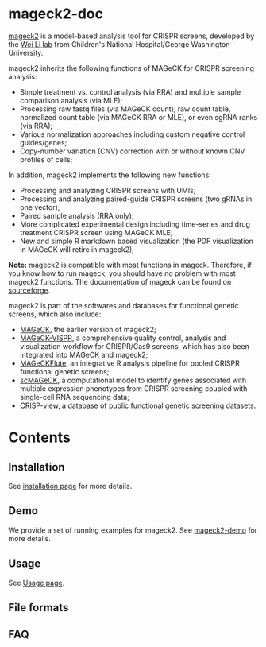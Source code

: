 # mageck2-doc

[mageck2](https://github.com/davidliwei/mageck2) is a model-based analysis tool for CRISPR screens, developed by the [Wei Li lab](https://weililab.org) from Children's National Hospital/George Washington University. 



mageck2 inherits the following functions of MAGeCK for CRISPR screening analysis:

* Simple treatment vs. control analysis (via RRA) and multiple sample comparison analysis (via MLE);
* Processing raw fastq files (via MAGeCK count), raw count table, normalized count table (via MAGeCK RRA or MLE), or even sgRNA ranks (via RRA);
* Various normalization approaches including custom negative control guides/genes;
* Copy-number variation (CNV) correction with or without known CNV profiles of cells;


In addition, mageck2 implements the following new functions:

* Processing and analyzing CRISPR screens with UMIs;
* Processing and analyzing paired-guide CRISPR screens (two gRNAs in one vector);
* Paired sample analysis (RRA only);
* More complicated experimental design including time-series and drug treatment CRISPR screen using MAGeCK MLE;
* New and simple R markdown based visualization (the PDF visualization in MAGeCK will retire in mageck2);

**Note:** mageck2 is compatible with most functions in mageck. Therefore, if you know how to run mageck, you should have no problem with most mageck2 functions. The documentation of mageck can be found on [sourceforge](https://sourceforge.net/p/mageck/wiki/Home/).

mageck2 is part of the softwares and databases for functional genetic screens, which also include: 

* [MAGeCK](https://sourceforge.net/p/mageck), the earlier version of mageck2;
* [MAGeCK-VISPR](https://bitbucket.org/liulab/mageck-vispr), a comprehensive quality control, analysis and visualization workflow for CRISPR/Cas9 screens, which has also been integrated into MAGeCK and mageck2; 
* [MAGeCKFlute](https://bitbucket.org/liulab/mageckflute/src/master/), an integrative R analysis pipeline for pooled CRISPR functional genetic screens;
* [scMAGeCK](https://bitbucket.org/weililab/scmageck/src/master/), a computational model to identify genes associated with multiple expression phenotypes from CRISPR screening coupled with single-cell RNA sequencing data;
* [CRISP-view](http://crispview.weililab.org/), a database of public functional genetic screening datasets.

# Contents

## Installation

See [installation page](INSTALL.md) for more details.

## Demo

We provide a set of running examples for mageck2. See [mageck2-demo](https://github.com/davidliwei/mageck2-demo) for more details.

## Usage

See [Usage page](USAGE.md).


## File formats

## FAQ 

